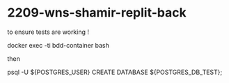 # 2209-wns-shamir-replit-back

to ensure tests are working !

docker exec -ti bdd-container bash

then 

psql -U ${POSTGRES_USER}
CREATE DATABASE ${POSTGRES_DB_TEST};